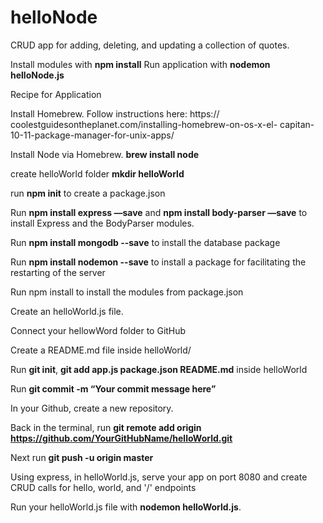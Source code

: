 # helloNode
CRUD app for adding, deleting, and updating a collection of quotes.

Install modules with **npm install**
Run application with **nodemon helloNode.js**

Recipe for Application

Install Homebrew. Follow instructions here: https:// coolestguidesontheplanet.com/installing-homebrew-on-os-x-el- capitan-10-11-package-manager-for-unix-apps/

Install Node via Homebrew. **brew install node**

create helloWorld folder **mkdir helloWorld**

run **npm init** to create a package.json

Run **npm install express —save** and **npm install body-parser —save** to install Express and the BodyParser modules.

Run **npm install mongodb --save** to install the database package

Run **npm install nodemon --save** to install a package for facilitating the restarting of the server

Run npm install to install the modules from package.json

Create an helloWorld.js file.

Connect your hellowWord folder to GitHub

Create a README.md file inside helloWorld/

Run **git init**, **git add app.js package.json README.md** inside helloWorld

Run **git commit -m “Your commit message here”**

In your Github, create a new repository.

Back in the terminal, run **git remote add origin https://github.com/YourGitHubName/helloWorld.git**

Next run **git push -u origin master**

Using express, in helloWorld.js, serve your app on port 8080 and create CRUD calls for hello, world, and '/' endpoints

Run your helloWorld.js file with **nodemon helloWorld.js**.
